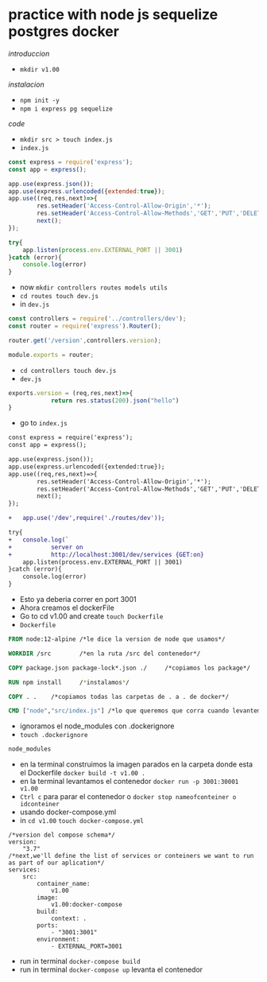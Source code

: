# practice with node js sequelize postgres docker
*introduccion*
- `mkdir v1.00`

*instalacion*
- `npm init -y`
- `npm i express pg sequelize`

*code*
- `mkdir src > touch index.js`
- `index.js`
```js
const express = require('express');
const app = express();

app.use(express.json());
app.use(express.urlencoded({extended:true});
app.use((req,res,next)=>{
		res.setHeader('Access-Control-Allow-Origin','*');
		res.setHeader('Access-Control-Allow-Methods','GET','PUT','DELETE','POST');
		next();
});

try{
	app.listen(process.env.EXTERNAL_PORT || 3001)
}catch (error){
	console.log(error)
}

```
- now `mkdir controllers routes models utils`
- `cd routes touch dev.js`
- in `dev.js`
```js
const controllers = require('../controllers/dev');
const router = require('express').Router();

router.get('/version',controllers.version);

module.exports = router;
```
- `cd controllers touch dev.js`
- `dev.js`
```js
exports.version = (req,res,next)=>{
			return res.status(200).json("hello")
}
```
- go to `index.js`
```diff
const express = require('express');
const app = express();

app.use(express.json());
app.use(express.urlencoded({extended:true});
app.use((req,res,next)=>{
		res.setHeader('Access-Control-Allow-Origin','*');
		res.setHeader('Access-Control-Allow-Methods','GET','PUT','DELETE','POST');
		next();
});

+	app.use('/dev',require('./routes/dev'));

try{
+	console.log(`
+			server on
+			http://localhost:3001/dev/services {GET:on}
	app.listen(process.env.EXTERNAL_PORT || 3001)
}catch (error){
	console.log(error)
}


```
- Esto ya deberia correr en port 3001
- Ahora creamos el dockerFile
- Go to cd v1.00 and create `touch Dockerfile`
- `Dockerfile`
```Dockerfile
FROM node:12-alpine	/*le dice la version de node que usamos*/

WORKDIR /src		/*en la ruta /src del contenedor*/

COPY package.json package-lock*.json ./ 	/*copiamos los package*/

RUN npm install		/*instalamos*/

COPY . .	/*copiamos todas las carpetas de . a . de docker*/

CMD ["node","src/index.js"]	/*lo que queremos que corra cuando levantemos el contenedor*/
```
- ignoramos el node_modules con .dockerignore
- `touch .dockerignore`
```bash
node_modules

```
- en la terminal construimos la imagen parados en la carpeta donde esta el 
Dockerfile `docker build -t v1.00 .`
- en la terminal levantamos el contenedor `docker run -p 3001:30001 v1.00`
- `Ctrl c` para parar el contenedor o `docker stop nameofconteiner o idconteiner`
- usando docker-compose.yml
- in `cd v1.00` `touch docker-compose.yml`
```docker
/*version del compose schema*/
version:
	"3.7"
/*next,we'll define the list of services or conteiners we want to run as part of our aplication*/
services:
	src:
		container_name:
			v1.00
		image:
			v1.00:docker-compose
		build:
			context: .
		ports:
			- "3001:3001"
		environment:
			- EXTERNAL_PORT=3001
```
- run in terminal `docker-compose build`
- run in terminal `docker-compose up` levanta el contenedor

